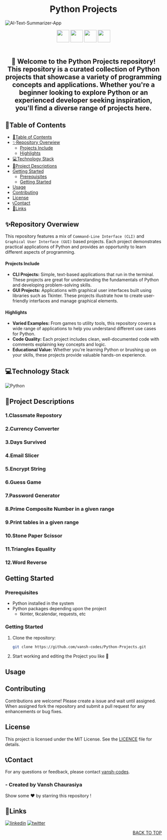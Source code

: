 <h1 align="center">Python Projects</h1>

![AI-Text-Summarizer-App](https://socialify.git.ci/vansh-codes/Python-Projects/image?name=1&owner=1&theme=Dark)

<div align="center">

<img src="https://forthebadge.com/images/badges/built-with-love.svg" height=40px/> <img src="https://api.visitorbadge.io/api/visitors?path=https%3A%2F%2Fgithub.com%2Fvansh-codes%2FPython-Projects
&label=visitors&countColor=%2337d67a&style=for-the-badge&labelStyle=upper" height=40px /> <img src="https://img.shields.io/github/last-commit/vansh-codes/Python-Projects?style=for-the-badge" height=40px />
<img src="https://img.shields.io/github/repo-size/vansh-codes/Python-Projects?style=for-the-badge" height=40px> <br/> <br/>


</div>

<div align="center">
<h2>🎉 Welcome to the Python Projects repository! This repository is a curated collection of Python projects that showcase a variety of programming concepts and applications. Whether you're a beginner looking to explore Python or an experienced developer seeking inspiration, you'll find a diverse range of projects here.</h2>
</div>

## 📍Table of Contents
- [📍Table of Contents](#table-of-contents)
- [✨Repository Overwiew](#repository-overwiew)
    - [Projects Include](#projects-include)
    - [Highlights](#highlights)
- [💻Technology Stack](#technology-stack)
- [📜Project Descriptions](#project-descriptions)
- [Getting Started](#getting-started)
  - [Prerequisites](#prerequisites)
  - [Getting Started](#getting-started-1)
- [Usage](#usage)
- [Contributing](#contributing)
- [License](#license)
- [📞Contact](#contact)
- [🔗Links](#links)

## ✨Repository Overwiew

This repository features a mix of `Command-Line Interface (CLI)` and `Graphical User Interface (GUI)` based projects. Each project demonstrates practical applications of Python and provides an opportunity to learn different aspects of programming.

#### Projects Include
 - **CLI Projects:** Simple, text-based applications that run in the terminal. These projects are great for understanding the fundamentals of Python and developing problem-solving skills.
 - **GUI Projects:** Applications with graphical user interfaces built using libraries such as Tkinter. These projects illustrate how to create user-friendly interfaces and manage graphical elements.
  
#### Highlights
- **Varied Examples:** From games to utility tools, this repository covers a wide range of applications to help you understand different use cases for Python.
- **Code Quality:** Each project includes clean, well-documented code with comments explaining key concepts and logic.
- **Educational Value:** Whether you're learning Python or brushing up on your skills, these projects provide valuable hands-on experience.

## 💻Technology Stack

![Python](https://img.shields.io/badge/python-3670A0?style=for-the-badge&logo=python&logoColor=ffdd54)

## 📜Project Descriptions
### 1.Classmate Repostory
### 2.Currency Converter
### 3.Days Survived
### 4.Email Slicer
### 5.Encrypt String
### 6.Guess Game
### 7.Password Generator
### 8.Prime Composite Number in a given range
### 9.Print tables in a given range
### 10.Stone Paper Scissor
### 11.Triangles Equality
### 12.Word Reverse

## Getting Started

### Prerequisites

- Python installed in the system
- Python packages depending upon the project
     - tkinter, tkcalendar, requests, etc

### Getting Started

1. Clone the repository:
   ```bash
   git clone https://github.com/vansh-codes/Python-Projects.git
   ```
2. Start working and editing the Project you like 👀

## Usage


## Contributing

Contributions are welcome! Please create a issue and wait until assigned. When assigned fork the repository and submit a pull request for any enhancements or bug fixes.

## License

This project is licensed under the MIT License. See the [LICENCE](LICENCE) file for details.


## 📞Contact

For any questions or feedback, please contact [vansh-codes](https://github.com/vansh-codes).

### - Created by **Vansh Chaurasiya** 
Show some ❤️ by starring this repository !


## 🔗Links
[![linkedin](https://img.shields.io/badge/linkedin-0A66C2?style=for-the-badge&logo=linkedin&logoColor=white)](https://www.linkedin.com/in/vanshchaurasiya24)
[![twitter](https://img.shields.io/badge/twitter-1DA1F2?style=for-the-badge&logo=twitter&logoColor=white)](https://www.twitter.com/vanshchaurasiy4) <p align="right"><a href="#top">BACK TO TOP</a></p>
